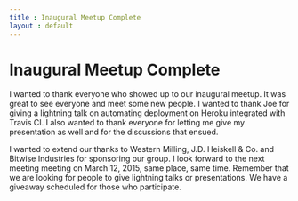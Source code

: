 ```yaml
---
title : Inaugural Meetup Complete
layout : default
---
```


Inaugural Meetup Complete
=======

I wanted to thank everyone who showed up to our inaugural meetup. It was great
to see everyone and meet some new people. I wanted to thank Joe for giving a
lightning talk on automating deployment on Heroku integrated with Travis CI. I
also wanted to thank everyone for letting me give my presentation as well and
for the discussions that ensued.

I wanted to extend our thanks to Western Milling, J.D. Heiskell & Co. and
Bitwise Industries for sponsoring our group. I look forward to the next meeting
meeting on March 12, 2015, same place, same time. Remember that we are looking
for people to give lightning talks or presentations. We have a giveaway
scheduled for those who participate.
